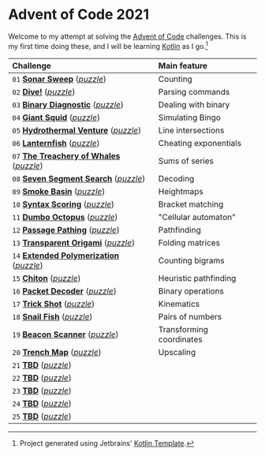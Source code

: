 # Advent of Code 2021

Welcome to my attempt at solving the [Advent of Code][aoc] challenges. This is my first time doing these, and I will be learning [Kotlin][kotlin] as I go.[^1]

| Challenge | Main feature |
| :--       | :--          |
| `01` [**Sonar Sweep**](https://github.com/sidmund/aoc-2021/blob/main/src/day01/Day01.kt) ([*puzzle*](https://adventofcode.com/2021/day/1)) | Counting |  
| `02` [**Dive!**](https://github.com/sidmund/aoc-2021/blob/main/src/day02/Day02.kt) ([*puzzle*](https://adventofcode.com/2021/day/2)) | Parsing commands |  
| `03` [**Binary Diagnostic**](https://github.com/sidmund/aoc-2021/blob/main/src/day03/Day03.kt) ([*puzzle*](https://adventofcode.com/2021/day/3)) | Dealing with binary |  
| `04` [**Giant Squid**](https://github.com/sidmund/aoc-2021/blob/main/src/day04/Day04.kt) ([*puzzle*](https://adventofcode.com/2021/day/4)) | Simulating Bingo |  
| `05` [**Hydrothermal Venture**](https://github.com/sidmund/aoc-2021/blob/main/src/day05/Day05.kt) ([*puzzle*](https://adventofcode.com/2021/day/5)) | Line intersections |  
| `06` [**Lanternfish**](https://github.com/sidmund/aoc-2021/blob/main/src/day06/Day06.kt) ([*puzzle*](https://adventofcode.com/2021/day/6)) | Cheating exponentials |  
| `07` [**The Treachery of Whales**](https://github.com/sidmund/aoc-2021/blob/main/src/day07/Day07.kt) ([*puzzle*](https://adventofcode.com/2021/day/7)) | Sums of series |  
| `08` [**Seven Segment Search**](https://github.com/sidmund/aoc-2021/blob/main/src/day08/Day08.kt) ([*puzzle*](https://adventofcode.com/2021/day/8)) | Decoding |  
| `09` [**Smoke Basin**](https://github.com/sidmund/aoc-2021/blob/main/src/day09/Day09.kt) ([*puzzle*](https://adventofcode.com/2021/day/9)) | Heightmaps |  
| `10` [**Syntax Scoring**](https://github.com/sidmund/aoc-2021/blob/main/src/day10/Day10.kt) ([*puzzle*](https://adventofcode.com/2021/day/10)) | Bracket matching |  
| `11` [**Dumbo Octopus**](https://github.com/sidmund/aoc-2021/blob/main/src/day11/Day11.kt) ([*puzzle*](https://adventofcode.com/2021/day/11)) | "Cellular automaton" |  
| `12` [**Passage Pathing**](https://github.com/sidmund/aoc-2021/blob/main/src/day12/Day12.kt) ([*puzzle*](https://adventofcode.com/2021/day/12)) | Pathfinding |  
| `13` [**Transparent Origami**](https://github.com/sidmund/aoc-2021/blob/main/src/day13/Day13.kt) ([*puzzle*](https://adventofcode.com/2021/day/13)) | Folding matrices |  
| `14` [**Extended Polymerization**](https://github.com/sidmund/aoc-2021/blob/main/src/day14/Day14.kt) ([*puzzle*](https://adventofcode.com/2021/day/14)) | Counting bigrams |  
| `15` [**Chiton**](https://github.com/sidmund/aoc-2021/blob/main/src/day15/Day15.kt) ([*puzzle*](https://adventofcode.com/2021/day/15)) | Heuristic pathfinding |  
| `16` [**Packet Decoder**](https://github.com/sidmund/aoc-2021/blob/main/src/day16/Day16.kt) ([*puzzle*](https://adventofcode.com/2021/day/16)) | Binary operations |  
| `17` [**Trick Shot**](https://github.com/sidmund/aoc-2021/blob/main/src/day17/Day17.kt) ([*puzzle*](https://adventofcode.com/2021/day/17)) | Kinematics |  
| `18` [**Snail Fish**](https://github.com/sidmund/aoc-2021/blob/main/src/day18/Day18.kt) ([*puzzle*](https://adventofcode.com/2021/day/18)) | Pairs of numbers |  
| `19` [**Beacon Scanner**](https://github.com/sidmund/aoc-2021/blob/main/src/day19/Day19.kt) ([*puzzle*](https://adventofcode.com/2021/day/19)) | Transforming coordinates |  
| `20` [**Trench Map**](https://github.com/sidmund/aoc-2021/blob/main/src/day20/Day20.kt) ([*puzzle*](https://adventofcode.com/2021/day/20)) | Upscaling |  
| `21` [**TBD**](https://github.com/sidmund/aoc-2021/blob/main/src/day21/Day21.kt) ([*puzzle*](https://adventofcode.com/2021/day/21)) |  
| `22` [**TBD**](https://github.com/sidmund/aoc-2021/blob/main/src/day22/Day22.kt) ([*puzzle*](https://adventofcode.com/2021/day/22)) |  
| `23` [**TBD**](https://github.com/sidmund/aoc-2021/blob/main/src/day23/Day23.kt) ([*puzzle*](https://adventofcode.com/2021/day/23)) |  
| `24` [**TBD**](https://github.com/sidmund/aoc-2021/blob/main/src/day24/Day24.kt) ([*puzzle*](https://adventofcode.com/2021/day/24)) |  
| `25` [**TBD**](https://github.com/sidmund/aoc-2021/blob/main/src/day25/Day25.kt) ([*puzzle*](https://adventofcode.com/2021/day/25)) |

[^1]: Project generated using Jetbrains' [Kotlin Template][template].

[aoc]: https://adventofcode.com
[kotlin]: https://kotlinlang.org
[template]: https://github.com/kotlin-hands-on/advent-of-code-kotlin-template
